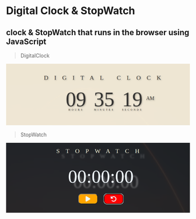 # Digital Clock & StopWatch

## clock & StopWatch that runs in the browser using JavaScript

> DigitalClock

![DigitalClock](./preview/DigitalClock.png)

> StopWatch

![StopWatch](./preview/StopWatch.png)
